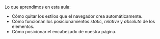 Lo que aprendimos en esta aula:

- Cómo quitar los estilos que el navegador crea automáticamente.
- Cómo funcionan los posicionamientos _static_, _relative_ y _absolute_ de los elementos.
- Cómo posicionar el encabezado de nuestra página.